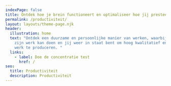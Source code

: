 ```yaml
---
indexPage: false
title: Ontdek hoe je brein functioneert en optimaliseer hoe jij presteert
permalink: /productiviteit/
layout: layouts/theme-page.njk
header:
  illustration: home
  text: "Ontdek een duurzame en persoonlijke manier van werken, waarbij je brein
    zijn werk kan doen en jij weer in staat bent om hoog kwalitatief en creatief
    werk te produceren. "
  links:
    - label: Doe de concentratie test
      href: /
seo:
  title: Productiviteit
  description: Productiviteit
---
```

